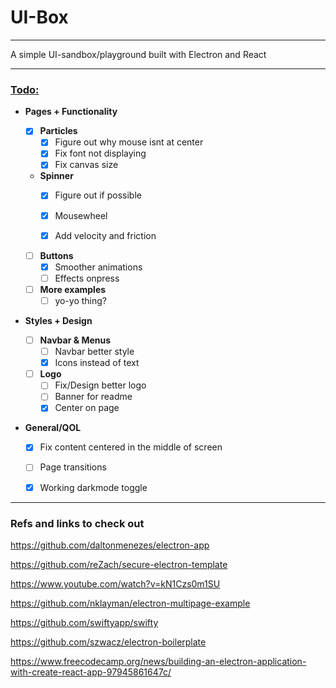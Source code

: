 # UI-Box
___

A simple UI-sandbox/playground built with Electron and React

___

### <ins>Todo:</ins>

- **Pages + Functionality**

  - [x] **Particles**
    - [x] Figure out why mouse isnt at center 
    - [x] Fix font not displaying
    - [x] Fix canvas size

  - **Spinner**
    - [x] Figure out if possible
    - [x] Mousewheel
    - [x] Add velocity and friction


  - [ ] **Buttons**
    - [x] Smoother animations
    - [ ] Effects onpress

  - [ ] **More examples**
    - [ ] yo-yo thing?

- **Styles + Design**

  - [ ] **Navbar & Menus**
    - [ ] Navbar better style
    - [x] Icons instead of text

  - [ ] **Logo**
    - [ ] Fix/Design better logo
    - [ ] Banner for readme
    - [x] Center on page

- **General/QOL**
  - [x] Fix content centered in the middle of screen
  - [ ] Page transitions
  - [x] Working darkmode toggle


___
### Refs and links to check out

https://github.com/daltonmenezes/electron-app

https://github.com/reZach/secure-electron-template

https://www.youtube.com/watch?v=kN1Czs0m1SU

https://github.com/nklayman/electron-multipage-example

https://github.com/swiftyapp/swifty

https://github.com/szwacz/electron-boilerplate

https://www.freecodecamp.org/news/building-an-electron-application-with-create-react-app-97945861647c/